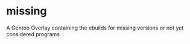 missing
=======

A Gentoo Overlay containing the ebuilds for missing versions or not yet considered programs
